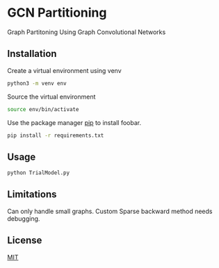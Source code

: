 # GCN Partitioning
Graph Partitoning Using Graph Convolutional Networks

## Installation
Create a virtual environment using venv

```bash
python3 -m venv env
```

Source the virtual environment

```bash
source env/bin/activate
```

Use the package manager [pip](https://pip.pypa.io/en/stable/) to install foobar.

```bash
pip install -r requirements.txt
```

## Usage
```bash
python TrialModel.py
```
## Limitations
Can only handle small graphs. Custom Sparse backward method needs debugging.
## License
[MIT](https://choosealicense.com/licenses/mit/)
